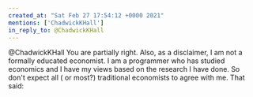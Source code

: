```yaml
---
created_at: "Sat Feb 27 17:54:12 +0000 2021"
mentions: ['ChadwickKHall']
in_reply_to: @ChadwickKHall
---
```


@ChadwickKHall You are partially right. Also, as a disclaimer, I am not a formally educated economist. I am a programmer who has studied economics and I have my views based on the research I have done. So don't expect all ( or most?) traditional economists to agree with me. That said: